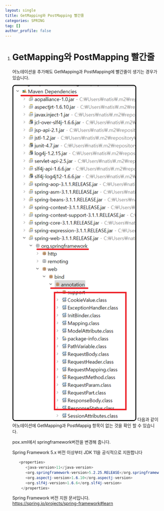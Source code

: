 ```yaml
---
layout: single
title: GetMapping와 PostMapping 빨간줄
categories: SPRING
tag: []
author_profile: false
---
```


1. # GetMapping와 PostMapping 빨간줄
   어노테이션을 추가해도 GetMapping과 PostMapping에 빨간줄이 생기는 경우가 있습니다.   

   <img src="../../imgs/spring/getmapping_error.png" style="border:3px solid black;border-radius:9px;width:400px">   
   다음과 같이 어노테이션에 GetMapping과 PostMappig 항목이 없는 것을 확인 할 수 있습니다.   

   pox.xml에서 springframework버전을 변경해 줍니다.   
    
   Spring Framework 5.x 버전 이상부터 JDK 11을 공식적으로 지원합니다

   ```cs
      <properties>
         <java-version>11</java-version>
         <org.springframework-version>5.2.25.RELEASE</org.springframework-version>
         <org.aspectj-version>1.6.10</org.aspectj-version>
         <org.slf4j-version>1.6.6</org.slf4j-version>
	   </properties>
   ```

   Spring Framework 버전 지원 문서입니다.   
   <a href="https://spring.io/projects/spring-framework#learn">https://spring.io/projects/spring-framework#learn</a>
